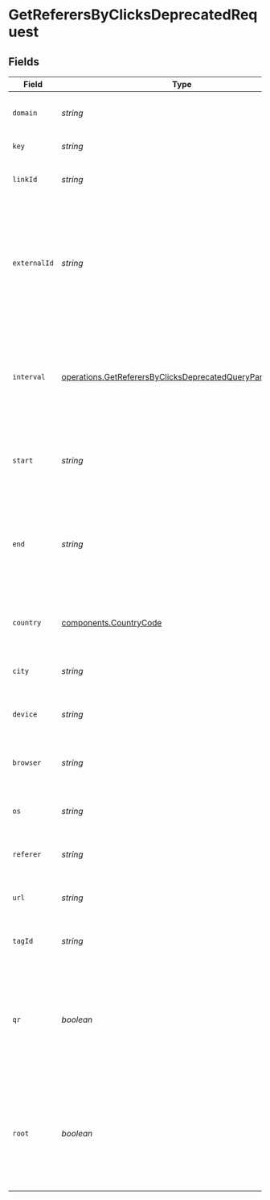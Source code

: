 # GetReferersByClicksDeprecatedRequest


## Fields

| Field                                                                                                                                    | Type                                                                                                                                     | Required                                                                                                                                 | Description                                                                                                                              |
| ---------------------------------------------------------------------------------------------------------------------------------------- | ---------------------------------------------------------------------------------------------------------------------------------------- | ---------------------------------------------------------------------------------------------------------------------------------------- | ---------------------------------------------------------------------------------------------------------------------------------------- |
| `domain`                                                                                                                                 | *string*                                                                                                                                 | :heavy_minus_sign:                                                                                                                       | The domain to filter analytics for.                                                                                                      |
| `key`                                                                                                                                    | *string*                                                                                                                                 | :heavy_minus_sign:                                                                                                                       | The short link slug.                                                                                                                     |
| `linkId`                                                                                                                                 | *string*                                                                                                                                 | :heavy_minus_sign:                                                                                                                       | The unique ID of the short link on Dub.                                                                                                  |
| `externalId`                                                                                                                             | *string*                                                                                                                                 | :heavy_minus_sign:                                                                                                                       | This is the ID of the link in the your database. Must be prefixed with 'ext_' when passed as a query parameter.                          |
| `interval`                                                                                                                               | [operations.GetReferersByClicksDeprecatedQueryParamInterval](../../models/operations/getreferersbyclicksdeprecatedqueryparaminterval.md) | :heavy_minus_sign:                                                                                                                       | The interval to retrieve analytics for. Takes precedence over start and end. If undefined, defaults to 24h.                              |
| `start`                                                                                                                                  | *string*                                                                                                                                 | :heavy_minus_sign:                                                                                                                       | The start date and time when to retrieve analytics from.                                                                                 |
| `end`                                                                                                                                    | *string*                                                                                                                                 | :heavy_minus_sign:                                                                                                                       | The end date and time when to retrieve analytics from. If not provided, defaults to the current date.                                    |
| `country`                                                                                                                                | [components.CountryCode](../../models/components/countrycode.md)                                                                         | :heavy_minus_sign:                                                                                                                       | The country to retrieve analytics for.                                                                                                   |
| `city`                                                                                                                                   | *string*                                                                                                                                 | :heavy_minus_sign:                                                                                                                       | The city to retrieve analytics for.                                                                                                      |
| `device`                                                                                                                                 | *string*                                                                                                                                 | :heavy_minus_sign:                                                                                                                       | The device to retrieve analytics for.                                                                                                    |
| `browser`                                                                                                                                | *string*                                                                                                                                 | :heavy_minus_sign:                                                                                                                       | The browser to retrieve analytics for.                                                                                                   |
| `os`                                                                                                                                     | *string*                                                                                                                                 | :heavy_minus_sign:                                                                                                                       | The OS to retrieve analytics for.                                                                                                        |
| `referer`                                                                                                                                | *string*                                                                                                                                 | :heavy_minus_sign:                                                                                                                       | The referer to retrieve analytics for.                                                                                                   |
| `url`                                                                                                                                    | *string*                                                                                                                                 | :heavy_minus_sign:                                                                                                                       | The URL to retrieve analytics for.                                                                                                       |
| `tagId`                                                                                                                                  | *string*                                                                                                                                 | :heavy_minus_sign:                                                                                                                       | The tag ID to retrieve analytics for.                                                                                                    |
| `qr`                                                                                                                                     | *boolean*                                                                                                                                | :heavy_minus_sign:                                                                                                                       | Filter for QR code scans. If true, filter for QR codes only. If false, filter for links only. If undefined, return both.                 |
| `root`                                                                                                                                   | *boolean*                                                                                                                                | :heavy_minus_sign:                                                                                                                       | Filter for root domains. If true, filter for domains only. If false, filter for links only. If undefined, return both.                   |